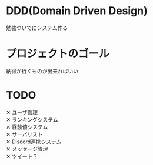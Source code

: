 # DDD(Domain Driven Design)
勉強ついでにシステム作る

# プロジェクトのゴール
納得が行くものが出来ればいい

# TODO
✕ ユーザ管理  
✕ ランキングシステム  
✕ 経験値システム  
✕ サーバリスト  
✕ Discord連携システム  
✕ メッセージ管理  
✕ ツイート？  